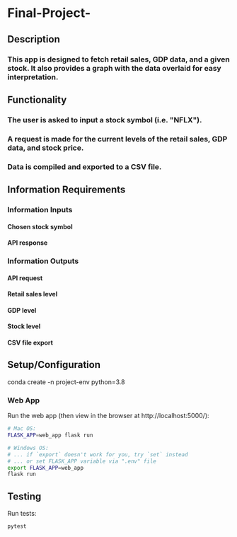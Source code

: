 # Final-Project-

## Description

### This app is designed to fetch retail sales, GDP data, and a given stock. It also provides a graph with the data overlaid for easy interpretation.

## Functionality

### The user is asked to input a stock symbol (i.e. "NFLX").

### A request is made for the current levels of the retail sales, GDP data, and stock price.

### Data is compiled and exported to a CSV file.

## Information Requirements

### Information Inputs

#### Chosen stock symbol
#### API response

### Information Outputs

#### API request
#### Retail sales level
#### GDP level
#### Stock level
#### CSV file export

## Setup/Configuration

conda create -n project-env python=3.8

### Web App

Run the web app (then view in the browser at http://localhost:5000/):

```sh
# Mac OS:
FLASK_APP=web_app flask run

# Windows OS:
# ... if `export` doesn't work for you, try `set` instead
# ... or set FLASK_APP variable via ".env" file
export FLASK_APP=web_app
flask run
```

## Testing

Run tests:

```sh
pytest
```
